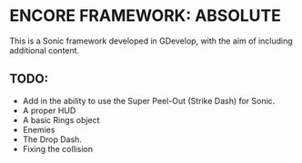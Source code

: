 # ENCORE FRAMEWORK: ABSOLUTE
This is a Sonic framework developed in GDevelop, with the aim of including additional content.
## TODO:
- Add in the ability to use the Super Peel-Out (Strike Dash) for Sonic.
- A proper HUD
- A basic Rings object
- Enemies
- The Drop Dash.
- Fixing the collision

